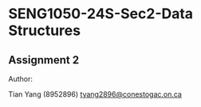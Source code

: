 # SENG1050-24S-Sec2-Data Structures

## Assignment 2

Author:

Tian Yang (8952896) tyang2896@conestogac.on.ca